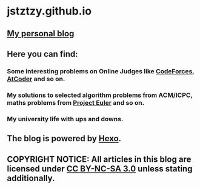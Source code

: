 # jstztzy.github.io
## [My personal blog](https://jstztzy.github.io)
## Here you can find:
### Some interesting problems on Online Judges like [CodeForces](https://codeforces.com), [AtCoder](http://atcoder.jp/) and so on.
### My solutions to selected algorithm problems from ACM/ICPC, maths problems from [Project Euler](https://projecteuler.net) and so on.
### My university life with ups and downs. 

## The blog is powered by [Hexo](https://hexo.io/).
## COPYRIGHT NOTICE: All articles in this blog are licensed under [CC BY-NC-SA 3.0](https://creativecommons.org/licenses/by-nc-sa/3.0/) unless stating additionally.

